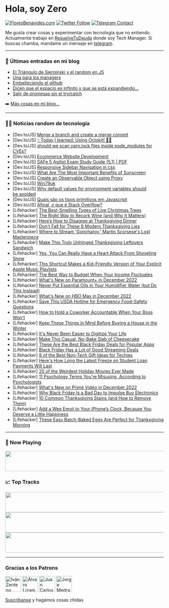 # Hola, soy Zero

[![FloresBenavides.com](https://img.shields.io/website?down_message=oops&label=MiBlog&style=for-the-badge&up_message=online&url=https%3A%2F%2Ffloresbenavides.com)](https://floresbenavides.com) [![Twitter Follow](https://img.shields.io/twitter/follow/ZeroDragon?color=%231DA1F2&label=Follow&logo=twitter&logoColor=ffffff&style=for-the-badge)](https://twitter.com/zerodragon) [![Telegram Contact](https://img.shields.io/badge/escr%C3%ADbeme-ZeroDragon-%2326A5E4?style=for-the-badge&logo=telegram)](https://t.me/zerodragon)

Me gusta crear cosas y experimentar con tecnología que no entiendo.
Actualmente trabajo en [ResuelveTuDeuda](http://github.com/resuelve) donde soy Tech Manager.
Si buscas chamba, mandame un mensaje en [telegram](https://t.me/zerodragon).

---

### 📕 Últimas entradas en mi blog
<!-- BLOG-POST-LIST:START -->
- [El Triángulo de Sierpinski y el random en JS](https://floresbenavides.com/el-triangulo-de-sierpinski-y-el-random-en-js/)
- [Una para los managers](https://floresbenavides.com/una-para-los-managers/)
- [Embelleciendo el github](https://floresbenavides.com/embelleciendo-el-github/)
- [Dicen que el espacio es infinito y que se está expandiendo…](https://floresbenavides.com/dicen-que-el-espacio-es-infinito-y-que-se-esta-expandiendo/)
- [Salir de promesas sin el try/catch](https://floresbenavides.com/salir-de-promesas-sin-el-try-catch/)
<!-- BLOG-POST-LIST:END -->

➡️ [Más cosas en mi blog...](https://floresbenavides.com)

---

### 👨‍💻 Noticias random de tecnología
<!-- TECH-POSTS:START -->
- [Dev.to/JS] [Merge a branch and create a merge commit](https://dev.to/wizdomtek/merge-a-branch-and-create-a-merge-commit-5057)
- [Dev.to/JS] [✨Today I learned: Using Octokit! 🐙✨](https://dev.to/saminarp/today-i-learned-using-octokit-2bdm)
- [Dev.to/JS] [should we scan yarn.lock files inside node_modules for CVEs?](https://dev.to/monika_kl_c18cabe9c2b01b5/should-we-scan-yarnlock-files-inside-nodemodules-for-cves-3h23)
- [Dev.to/JS] [Ecommerce Website Development](https://dev.to/accoretech/ecommerce-website-development-70c)
- [Dev.to/JS] [SAFe 5 Agilist Exam Study Guide &lpar;5.1&rpar; | PDF](https://dev.to/cheyshasid/safe-5-agilist-exam-study-guide-51-pdf-53fn)
- [Dev.to/JS] [Responsive Sidebar Navigation in css](https://dev.to/shubhamtiwari909/responsive-sidebar-navigation-in-css-500k)
- [Dev.to/JS] [What Are The Most Important Benefits of Sunscreen](https://dev.to/onlineitpark/what-are-the-most-important-benefits-of-sunscreen-4ipf)
- [Dev.to/JS] [Create an Observable Object using Proxy](https://dev.to/dperrymorrow/create-an-observable-object-using-proxy-3h62)
- [Dev.to/JS] [Win79uk](https://dev.to/win79uk/win79uk-5967)
- [Dev.to/JS] [Why default values for environment variables should be avoided](https://dev.to/clickpesa/why-default-values-for-environment-variables-should-be-avoided-1n1i)
- [Dev.to/JS] [Quais são os tipos primitivos em Javascript](https://dev.to/lazarocontato/quais-sao-os-tipos-primitivos-em-javascript-347a)
- [Dev.to/JS] [Afinal, o que é Stack Overflow?](https://dev.to/hiago75/afinal-o-que-e-stack-overflow-4bpn)
- [Lifehacker] [The Best-Smelling Types of Live Christmas Trees](https://lifehacker.com/the-best-smelling-types-of-live-christmas-trees-1849819020)
- [Lifehacker] [The Right Way to Recork Wine &lpar;and Why It Matters&rpar;](https://lifehacker.com/the-right-way-to-recork-wine-and-why-it-matters-1849819025)
- [Lifehacker] [Here’s How to Disagree at Thanksgiving Dinner](https://lifehacker.com/here-s-how-to-disagree-at-thanksgiving-dinner-1849816916)
- [Lifehacker] [Don&#39;t Fall for These 8 Modern Thanksgiving Lies](https://lifehacker.com/dont-fall-for-these-8-modern-thanksgiving-lies-1849818505)
- [Lifehacker] [Where to Stream &#39;Goncharov,&#39; Martin Scorsese&#39;s Lost Masterpiece](https://lifehacker.com/where-to-stream-goncharov-martin-scorseses-lost-master-1849817752)
- [Lifehacker] [Make This Truly Unhinged Thanksgiving Leftovers Sandwich](https://lifehacker.com/make-this-truly-unhinged-thanksgiving-leftovers-sandwic-1849818057)
- [Lifehacker] [Yes, You Can Really Have a Heart Attack From Shoveling Snow](https://lifehacker.com/yes-you-can-really-have-a-heart-attack-from-shoveling-1849818044)
- [Lifehacker] [This Shortcut Makes a Kid-Friendly Version of Your Explicit Apple Music Playlists](https://lifehacker.com/this-shortcut-makes-a-kid-friendly-version-of-your-expl-1849816768)
- [Lifehacker] [The Best Way to Budget When Your Income Fluctuates](https://lifehacker.com/the-best-way-to-budget-when-your-income-fluctuates-1849817240)
- [Lifehacker] [What&#39;s New on Paramount+ in December 2022](https://lifehacker.com/whats-new-on-paramount-in-december-2022-1849817476)
- [Lifehacker] [Never Put Essential Oils in Your Humidifier Water &lpar;but Do This Instead&rpar;](https://lifehacker.com/never-put-essential-oils-in-your-humidifier-water-but-1849816664)
- [Lifehacker] [What&#39;s New on HBO Max in December 2022](https://lifehacker.com/whats-new-on-hbo-max-in-december-2022-1849817318)
- [Lifehacker] [Save This USDA Hotline for Emergency Food-Safety Questions](https://lifehacker.com/save-this-usda-hotline-for-emergency-food-safety-questi-1849817203)
- [Lifehacker] [How to Hold a Coworker Accountable When Your Boss Won&#39;t](https://lifehacker.com/how-to-hold-a-coworker-accountable-when-your-boss-wont-1849816741)
- [Lifehacker] [Keep These Things in Mind Before Buying a House in the Winter](https://lifehacker.com/keep-these-things-in-mind-before-buying-a-house-in-the-1849817071)
- [Lifehacker] [It&#39;s Never Been Easier to Digitize Your Life](https://lifehacker.com/its-never-been-easier-to-digitize-your-life-1849816670)
- [Lifehacker] [Make This Casual, No-Bake Slab of Cheesecake](https://lifehacker.com/make-this-casual-no-bake-slab-of-cheesecake-1849816536)
- [Lifehacker] [These Are the Best Black Friday Deals for Popular Apps](https://lifehacker.com/these-are-the-best-black-friday-deals-for-popular-apps-1849816196)
- [Lifehacker] [Black Friday Has a Lot of Good Streaming Deals](https://lifehacker.com/black-friday-has-a-lot-of-good-streaming-deals-1849813362)
- [Lifehacker] [8 of the Best Non-Tech Gift Ideas for Techies](https://lifehacker.com/8-of-the-best-non-tech-gift-ideas-for-techies-1849811282)
- [Lifehacker] [Here&#39;s How Long the Latest Freeze on Student Loan Payments Will Last](https://lifehacker.com/heres-how-long-the-latest-freeze-on-student-loan-paymen-1849816263)
- [Lifehacker] [20 of the Weirdest Holiday Movies Ever Made](https://lifehacker.com/20-of-the-silliest-holiday-movies-ever-made-1849807913)
- [Lifehacker] [11 Psychology Terms You&#39;re Misusing, According to Psychologists](https://lifehacker.com/11-psychology-terms-youre-misusing-according-to-psycho-1849814611)
- [Lifehacker] [What&#39;s New on Prime Video in December 2022](https://lifehacker.com/whats-new-on-prime-video-in-december-2022-1849814629)
- [Lifehacker] [Why Black Friday Is a Bad Day to Impulse Buy Electronics](https://lifehacker.com/why-black-friday-is-a-bad-day-to-impulse-buy-electronic-1849814063)
- [Lifehacker] [10 Common Thanksgiving Stains &lpar;and How to Remove Them&rpar;](https://lifehacker.com/10-common-thanksgiving-stains-and-how-to-remove-them-1849813939)
- [Lifehacker] [Add a Wee Emoji to Your iPhone’s Clock, Because You Deserve a Little Happiness](https://lifehacker.com/add-a-wee-emoji-to-your-iphone-s-clock-because-you-des-1849813558)
- [Lifehacker] [These Easy Batch-Baked Eggs Are Perfect for Thanksgiving Morning](https://lifehacker.com/these-easy-batch-baked-eggs-are-perfect-for-thanksgivin-1849813715)<!-- TECH-POSTS:END -->

---

### 🎵 Now Playing
<a href="https://spotify-now-playing-dun.vercel.app/now-playing?open"><img src="https://spotify-now-playing-dun.vercel.app/now-playing" width="540" height="64"></a>

### 📈 Top Tracks
<a href="https://spotify-now-playing-dun.vercel.app/top-tracks?i=1&open"><img src="https://spotify-now-playing-dun.vercel.app/top-tracks?i=1" width="540" height="64"></a>
<a href="https://spotify-now-playing-dun.vercel.app/top-tracks?i=2&open"><img src="https://spotify-now-playing-dun.vercel.app/top-tracks?i=2" width="540" height="64"></a>
<a href="https://spotify-now-playing-dun.vercel.app/top-tracks?i=3&open"><img src="https://spotify-now-playing-dun.vercel.app/top-tracks?i=3" width="540" height="64"></a>

---

### Gracias a los Patrons
[<img src="https://avatars.githubusercontent.com/u/243380?v=4" alt="Iván Zenteno" width="50px">](https://github.com/k001) [<img src="https://avatars.githubusercontent.com/u/19955639?v=4" alt="Álvaro Lizama" width="50px">](https://github.com/alvarolizama) [<img src="https://avatars.githubusercontent.com/u/2718753?v=4" alt="Juan Carlos Ruiz" width="50px">](https://github.com/JuanCrg90) [<img src="https://avatars.githubusercontent.com/u/37025?v=4" alt="Jorge Medrano" width="50px">](https://github.com/h1pp1e) 

[Suscríbanse](https://www.patreon.com/zerodragon) y hagámos cosas chidas
